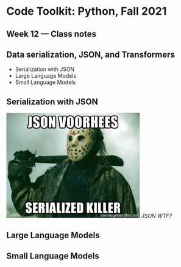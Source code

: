 # Code Toolkit: Python, Fall 2021
## Week 12 — Class notes
## Data serialization, JSON, and Transformers 
* Serialization with JSON
* Large Language Models
* Small Language Models


## Serialization with JSON

![JSON](images/json.jpeg)
_JSON WTF?_


## Large Language Models
## Small Language Models
